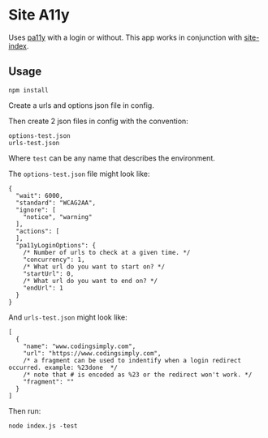 # Site A11y

Uses [pa11y](https://github.com/pa11y/pa11y) with a login or without. This app works in conjunction
with [site-index](https://github.com/asaladino/site-index).

## Usage

`npm install`

Create a urls and options json file in config.

Then create 2 json files in config with the convention:
```
options-test.json
urls-test.json
```

Where `test` can be any name that describes the environment. 

The `options-test.json` file might look like:
```
{
  "wait": 6000,
  "standard": "WCAG2AA",
  "ignore": [
    "notice", "warning"
  ],
  "actions": [
  ],
  "pa11yLoginOptions": {
    /* Number of urls to check at a given time. */
    "concurrency": 1,
    /* What url do you want to start on? */
    "startUrl": 0,
    /* What url do you want to end on? */
    "endUrl": 1
  }
}
```
And `urls-test.json` might look like:

```
[
  {
    "name": "www.codingsimply.com",
    "url": "https://www.codingsimply.com",
    /* a fragment can be used to indentify when a login redirect occurred. example: %23done  */
    /* note that # is encoded as %23 or the redirect won't work. */
    "fragment": ""
  }
]
```

Then run:

```
node index.js -test
```